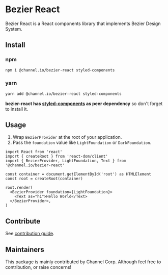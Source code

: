 # Bezier React

Bezier React is a React components library that implements Bezier Design System.

## Install

### npm

```bash
npm i @channel.io/bezier-react styled-components
```

### yarn

```bash
yarn add @channel.io/bezier-react styled-components
```

**bezier-react has [styled-components](https://styled-components.com/) as peer dependency** so don't forget to install it.

## Usage

1. Wrap `BezierProvider` at the root of your application.
2. Pass the `foundation` value like `LightFoundation` or `DarkFoundation`.

```tsx
import React from 'react'
import { createRoot } from 'react-dom/client'
import { BezierProvider, LightFoundation, Text } from '@channel.io/bezier-react'

const container = document.getElementById('root') as HTMLElement
const root = createRoot(container)

root.render(
  <BezierProvider foundation={LightFoundation}>
    <Text as="h1">Hello World</Text>
  </BezierProvider>,
)
```

## Contribute

See [contribution guide](../../CONTRIBUTING.md).

## Maintainers

This package is mainly contributed by Channel Corp. Although feel free to contribution, or raise concerns!
